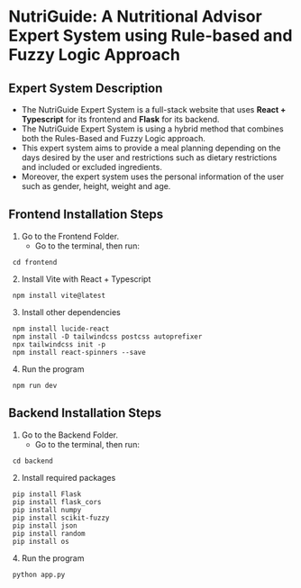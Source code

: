 # NutriGuide: A Nutritional Advisor Expert System using Rule-based and Fuzzy Logic Approach

## Expert System Description
* The NutriGuide Expert System is a full-stack website that uses <b>React + Typescript</b> for its frontend and <b>Flask</b> for its backend.  
* The NutriGuide Expert System is using a hybrid method that combines both the Rules-Based and Fuzzy Logic approach.  
* This expert system aims to provide a meal planning depending on the days desired by the user and restrictions such as dietary restrictions and included or excluded ingredients.
* Moreover, the expert system uses the personal information of the user such as gender, height, weight and age.

## Frontend Installation Steps
1. Go to the Frontend Folder.
   * Go to the terminal, then run:
  ```
   cd frontend
  ```
2. Install Vite with React + Typescript
  ```
   npm install vite@latest
  ```
3. Install other dependencies
  ```
   npm install lucide-react
   npm install -D tailwindcss postcss autoprefixer
   npx tailwindcss init -p
   npm install react-spinners --save
  ```
4. Run the program
  ```
   npm run dev
  ```
## Backend Installation Steps
1. Go to the Backend Folder.
   * Go to the terminal, then run:
  ```
   cd backend
  ```
2. Install required packages
  ```
   pip install Flask
   pip install flask_cors
   pip install numpy
   pip install scikit-fuzzy
   pip install json
   pip install random
   pip install os
  ```
4. Run the program
  ```
   python app.py
  ```
